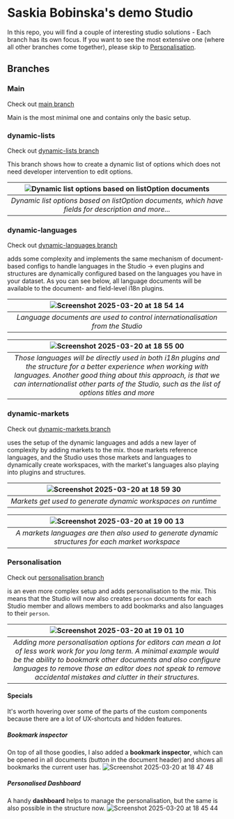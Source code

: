 # Saskia Bobinska's demo Studio

In this repo, you will find a couple of interesting studio solutions - Each branch has its own focus.
If you want to see the most extensive one (where all other branches come together), please skip to [Personalisation](#Personalisation). 

## Branches

### Main

Check out [main branch](https://github.com/bobinska-dev/meetup/tree/main)

Main is the most minimal one and contains only the basic setup.

### dynamic-lists

Check out [dynamic-lists branch](https://github.com/bobinska-dev/meetup/tree/dynamic-lists)

This branch shows how to create a dynamic list of options which does not need developer intervention to edit options.

| ![Dynamic list options based on listOption documents](https://github.com/user-attachments/assets/02494dc1-1b43-45cf-88f4-1fa8dbce8b96) |
|:--:|
| *Dynamic list options based on listOption documents, which have fields for description and more...* |


### dynamic-languages

Check out [dynamic-languages branch](https://github.com/bobinska-dev/meetup/tree/dynmic-languages)

adds some complexity and implements the same mechanism of document-based configs to handle languages in the Studio ->  even plugins and structures are dynamically configured based on the languages you have in your dataset.
As you can see below, all language documents will be available to the document- and field-level i18n plugins.

|![Screenshot 2025-03-20 at 18 54 14](https://github.com/user-attachments/assets/18ab4802-3629-4aad-a8f3-9bcfe09f2dcd)|
|:--:|
|*Language documents are used to control internationalisation from the Studio*|

|![Screenshot 2025-03-20 at 18 55 00](https://github.com/user-attachments/assets/c02f4d40-cafa-4c00-b721-1607b2d10714)|
|:--:|
|*Those languages will be directly used in both i18n plugins and the structure for a better experience when working with languages. Another good thing about this approach, is that we can internationalist other parts of the Studio, such as the list of options titles and more*|

### dynamic-markets

Check out [dynamic-markets branch](https://github.com/bobinska-dev/meetup/tree/dynamic-markets)

uses the setup of the dynamic languages and adds a new layer of complexity by adding markets to the mix. those markets reference languages, and the Studio uses those markets and languages to dynamically create workspaces, with the market's languages also playing into plugins and structures.

| ![Screenshot 2025-03-20 at 18 59 30](https://github.com/user-attachments/assets/c6c8a781-2eb8-464d-aade-67ca039c9bb2) |
|:--:|
|*Markets get used to generate dynamic workspaces on runtime*|

| ![Screenshot 2025-03-20 at 19 00 13](https://github.com/user-attachments/assets/e5bcddaf-d437-4e20-8e86-ccd6abc01ab5) |
|:--:|
|*A markets languages are then also used to generate dynamic structures for each market workspace*|


### Personalisation

Check out [personalisation branch](https://github.com/bobinska-dev/meetup/tree/personalisation)

is an even more complex setup and adds personalisation to the mix. This means that the Studio will now also creates `person` documents for each Studio member and allows members to add bookmarks and also languages to their `person`.

| ![Screenshot 2025-03-20 at 19 01 10](https://github.com/user-attachments/assets/74f7d281-0866-41a3-8c9a-cae3e0c70443) |
|:--:|
|*Adding more personalisation options for editors can mean a lot of less work work for you long term. A minimal example would be the ability to bookmark other documents and also configure languages to remove those an editor does not speak to remove accidental mistakes and clutter in their structures.*|

#### Specials
It's worth hovering over some of the parts of the custom components because there are a lot of UX-shortcuts and hidden features.
  
##### Bookmark inspector

On top of all those goodies, I also added a **bookmark inspector**, which can be opened in all documents (button in the document header) and shows all bookmarks the current user has.
  ![Screenshot 2025-03-20 at 18 47 48](https://github.com/user-attachments/assets/7d847024-0291-4d9b-ba88-26804abd5380)
  
##### Personalised Dashboard
A handy **dashboard** helps to manage the personalisation, but the same is also possible in the structure now.
  ![Screenshot 2025-03-20 at 18 45 44](https://github.com/user-attachments/assets/d1b783d6-44bf-4d24-bbc4-45a4caa6b307)
  


